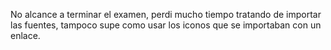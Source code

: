 No alcance a terminar el examen, perdi mucho tiempo tratando de importar las fuentes, tampoco supe como usar los iconos que se importaban con un enlace.
